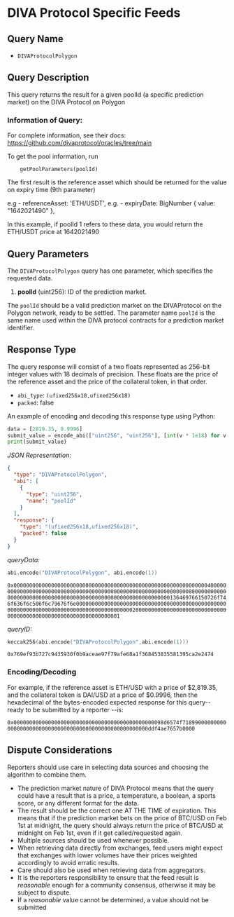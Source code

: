 # DIVA Protocol Specific Feeds

## Query Name

- `DIVAProtocolPolygon`

## Query Description

This query returns the result for a given poolId (a specific prediction market) on the DIVA Protocol on Polygon

### Information of Query:

For complete information, see their docs: https://github.com/divaprotocol/oracles/tree/main

To get the pool information, run

```
    getPoolParameters(poolId)
```

The first result is the reference asset which should be returned for the value on expiry time (9th parameter)

e.g - referenceAsset: 'ETH/USDT',
e.g. - expiryDate: BigNumber { value: "1642021490" },

In this example, if poolId 1 refers to these data, you would return the ETH/USDT price at 1642021490

## Query Parameters

The `DIVAProtocolPolygon` query has one parameter, which specifies the requested data.

1. **poolId** (uint256): ID of the prediction market.

The `poolId` should be a valid prediction market on the DIVAProtocol on the Polygon network, ready to be settled. The parameter name `poolId` is the same name used within the DIVA protocol contracts for a prediction market identifier.

## Response Type

The query response will consist of a two floats represented as 256-bit integer values with 18 decimals of precision. These floats are the price of the reference asset and the price of the collateral token, in that order.

- `abi_type`: `(ufixed256x18,ufixed256x18)`
- `packed`: false

An example of encoding and decoding this response type using Python:

```python
data = [2819.35, 0.9996]
submit_value = encode_abi(["uint256", "uint256"], [int(v * 1e18) for v in data])
print(submit_value)
```

_JSON Representation:_

```json
{
  "type": "DIVAProtocolPolygon",
  "abi": [
    {
      "type": "uint256",
      "name": "poolId"
    }
  ],
  "response": {
    "type": "(ufixed256x18,ufixed256x18)",
    "packed": false
  }
}
```

_queryData:_

```s
abi.encode("DIVAProtocolPolygon", abi.encode(1))
```

`0x0000000000000000000000000000000000000000000000000000000000000040000000000000000000000000000000000000000000000000000000000000008000000000000000000000000000000000000000000000000000000000000000136469766150726f746f636f6c506f6c79676f6e0000000000000000000000000000000000000000000000000000000000000000000000000000000000000000200000000000000000000000000000000000000000000000000000000000000001`

_queryID:_

```s
keccak256(abi.encode("DIVAProtocolPolygon",abi.encode(1)))
```

`0x769ef93b727c9435930f0b9aceae97f79afe68a1f368453835581395ca2e2474`

### Encoding/Decoding

For example, if the reference asset is ETH/USD with a price of $2,819.35, and the collateral token is DAI/USD at a price of $0.9996, then the hexadecimal of the bytes-encoded expected response for this query-- ready to be submitted by a reporter --is:

`0x000000000000000000000000000000000000000000000098d6574f71899000000000000000000000000000000000000000000000000000000ddf4ae7657b0000`

## Dispute Considerations

Reporters should use care in selecting data sources and choosing the algorithm to combine them.

- The prediction market nature of DIVA Protocol means that the query could have a result that is a price, a temperature, a boolean, a sports score, or any different format for the data.
- The result should be the correct one AT THE TIME of expiration. This means that if the prediction market bets on the price of BTC/USD on Feb 1st at midnight, the query should always return the price of BTC/USD at midnight on Feb 1st, even if it get called/requested again.
- Multiple sources should be used whenever possible.
- When retrieving data directly from exchanges, feed users might expect that exchanges with lower volumes have their prices weighted accordingly to avoid erratic results.
- Care should also be used when retrieving data from aggregators.
- It is the reporters responsibility to ensure that the feed result is _reasonable_ enough for a community consensus, otherwise it may be subject to dispute.
- If a _reasonable_ value cannot be determined, a value should not be submitted
